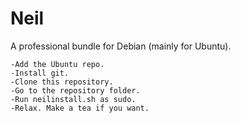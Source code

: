 # Neil
A professional bundle for Debian (mainly for Ubuntu).

~~~~INSTRUCTIONS~~~~
-Add the Ubuntu repo.
-Install git.
-Clone this repository.
-Go to the repository folder.
-Run neilinstall.sh as sudo.
-Relax. Make a tea if you want.
